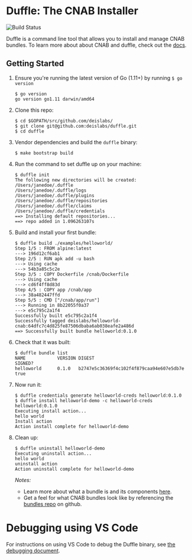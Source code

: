 # Duffle: The CNAB Installer
![Build Status](http://badges.technosophos.me/v1/github/build/deislabs/duffle/badge.svg?branch=master)

Duffle is a command line tool that allows you to install and manage CNAB bundles. To learn more about about CNAB and duffle, check out the [docs](docs/README.md).

## Getting Started

1. Ensure you're running the latest version of Go (1.11+) by running `$ go version`
    ```console
    $ go version
    go version go1.11 darwin/amd64
    ```

2. Clone this repo:
    ```console
    $ cd $GOPATH/src/github.com/deislabs/
    $ git clone git@github.com:deislabs/duffle.git
    $ cd duffle
    ```

3. Vendor dependencies and build the `duffle` binary:
    ```console
    $ make bootstrap build
    ```

4. Run the command to set duffle up on your machine:
    ```console
    $ duffle init
    The following new directories will be created:
    /Users/janedoe/.duffle
    /Users/janedoe/.duffle/logs
    /Users/janedoe/.duffle/plugins
    /Users/janedoe/.duffle/repositories
    /Users/janedoe/.duffle/claims
    /Users/janedoe/.duffle/credentials
    ==> Installing default repositories...
    ==> repo added in 1.096263107s
    ```

5. Build and install your first bundle:

    ```console
    $ duffle build ./examples/helloworld/
    Step 1/5 : FROM alpine:latest
    ---> 196d12cf6ab1
    Step 2/5 : RUN apk add -u bash
    ---> Using cache
    ---> 54b3a85c5c2e
    Step 3/5 : COPY Dockerfile /cnab/Dockerfile
    ---> Using cache
    ---> cd6f4ff8d83d
    Step 4/5 : COPY app /cnab/app
    ---> 38a482447ffd
    Step 5/5 : CMD ["/cnab/app/run"]
    ---> Running in 8b22055f0a37
    ---> e5c795c2a1f4
    Successfully built e5c795c2a1f4
    Successfully tagged deislabs/helloworld-cnab:64dfc7c4d825fe87506dbaba6ab038eafe2a486d
    ==> Successfully built bundle helloworld:0.1.0

6. Check that it was built:
    ```console
    $ duffle bundle list
    NAME            VERSION DIGEST                                          SIGNED?
    helloworld      0.1.0   b2747e5c36369f4c102f4f879caa94e607e5db7e        true
    ```

7. Now run it:
    ```console
    $ duffle credentials generate helloworld-creds helloworld:0.1.0
    $ duffle install helloworld-demo -c helloworld-creds helloworld:0.1.0
    Executing install action...
    hello world
    Install action
    Action install complete for helloworld-demo
    ```

8. Clean up:
    ```console
    $ duffle uninstall helloworld-demo
    Executing uninstall action...
    hello world
    uninstall action
    Action uninstall complete for helloworld-demo
    ```

    *Notes:*
    * Learn more about what a bundle is and its components [here](https://github.com/deislabs/cnab-spec/blob/master/100-CNAB.md).
    * Get a feel for what CNAB bundles look like by referencing the [bundles repo](https://github.com/deislabs/bundles) on github.

# Debugging using VS Code

For instructions on using VS Code to debug the Duffle binary, see [the debugging document](docs/debugging.md).
